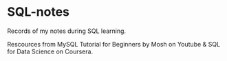 # SQL-notes

Records of my notes during SQL learning.

Rescources from MySQL Tutorial for Beginners by Mosh on Youtube & SQL for Data Science on Coursera.

